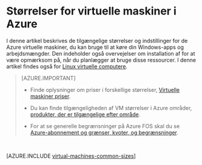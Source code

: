 <properties
 pageTitle="Windows VM størrelser | Microsoft Azure"
 description="Oversigt over de forskellige størrelser, der er tilgængelige for Windows virtuelle maskiner i Azure."
 services="virtual-machines-windows"
 documentationCenter=""
 authors="cynthn"
 manager="timlt"
 editor=""
 tags="azure-resource-manager,azure-service-management"/>

<tags
ms.service="virtual-machines-windows"
 ms.devlang="na"
 ms.topic="article"
 ms.tgt_pltfrm="vm-windows"
 ms.workload="infrastructure-services"
 ms.date="09/21/2016"
 ms.author="cynthn"/>

# <a name="sizes-for-virtual-machines-in-azure"></a>Størrelser for virtuelle maskiner i Azure

I denne artikel beskrives de tilgængelige størrelser og indstillinger for de Azure virtuelle maskiner, du kan bruge til at køre din Windows-apps og arbejdsmængder. Den indeholder også overvejelser om installation af for at være opmærksom på, når du planlægger at bruge disse ressourcer.  I denne artikel findes også for [Linux virtuelle computere](virtual-machines-linux-sizes.md).

>[AZURE.IMPORTANT] 
>
>- Finde oplysninger om priser i forskellige størrelser, [Virtuelle maskiner priser](https://azure.microsoft.com/pricing/details/virtual-machines/#Windows). 
>
>- Du kan finde tilgængeligheden af VM størrelser i Azure områder, [produkter, der er tilgængelige efter område](https://azure.microsoft.com/regions/services/).
>
>- For at se generelle begrænsninger på Azure FOS skal du se [Azure-abonnement og grænser, kvoter, og begrænsninger](../azure-subscription-service-limits.md).
<br>    

[AZURE.INCLUDE [virtual-machines-common-sizes](../../includes/virtual-machines-common-sizes.md)]


